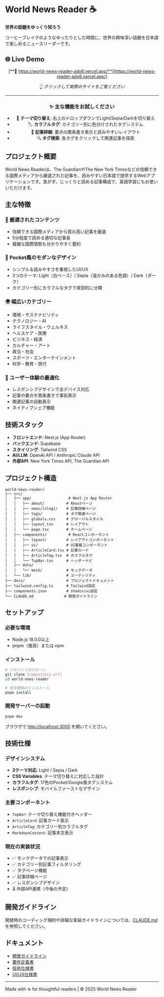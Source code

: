 # World News Reader ☕️

**世界の話題をゆっくり知ろう**

コーヒーブレイクのようなゆったりとした時間に、世界の興味深い話題を日本語で楽しめるニュースリーダーです。

## 🌐 Live Demo

<div align="center">

[**🔗 https://world-news-reader-ado6.vercel.app/**](https://world-news-reader-ado6.vercel.app/)

*👆 クリックして実際のサイトをご覧ください*

---

### ✨ 主な機能をお試しください
- 📱 **テーマ切り替え**: 右上のドロップダウンでLight/Sepia/Darkを切り替え
- 🏷️ **カラフルタグ**: カテゴリー別に色分けされたタグシステム
- 📰 **記事詳細**: 要点の箇条書き表示と読みやすいレイアウト
- 🔍 **タグ検索**: 各タグをクリックして関連記事を探索

</div>

## プロジェクト概要

World News Readerは、The GuardianやThe New York Timesなどの信頼できる国際メディアから厳選された記事を、読みやすい日本語で提供するWebアプリケーションです。急がず、じっくりと読める記事構成で、英語学習にもお使いいただけます。

## 主な特徴

### 📰 厳選されたコンテンツ
- 信頼できる国際メディアから質の高い記事を厳選
- 5分程度で読める適切な記事長
- 複雑な国際情勢も分かりやすく要約

### 🎨 Pocket風のモダンなデザイン
- シンプル＆読みやすさを重視したUI/UX
- 3つのテーマ: Light（白ベース）/ Sepia（温かみのある色調）/ Dark（ダーク）
- カテゴリー別にカラフルなタグで視覚的に分類

### 🌍 幅広いカテゴリー
- 環境・サステナビリティ
- テクノロジー・AI
- ライフスタイル・ウェルネス
- ヘルスケア・医療
- ビジネス・経済
- カルチャー・アート
- 政治・社会
- スポーツ・エンターテインメント
- 科学・教育・旅行

### 🎯 ユーザー体験の最適化
- レスポンシブデザインで全デバイス対応
- 記事の要点を箇条書きで事前表示
- 関連記事の自動表示
- ネイティブシェア機能

## 技術スタック
- **フロントエンド**: Next.js (App Router)
- **バックエンド**: Supabase
- **スタイリング**: Tailwind CSS
- **AI/LLM**: OpenAI API / Anthropic Claude API
- **外部API**: New York Times API, The Guardian API

## プロジェクト構造
```
world-news-reader/
├── src/
│   ├── app/                 # Next.js App Router
│   │   ├── about/          # Aboutページ
│   │   ├── news/[slug]/    # 記事詳細ページ
│   │   ├── tags/           # タグ関連ページ
│   │   ├── globals.css     # グローバルスタイル
│   │   ├── layout.tsx      # レイアウト
│   │   └── page.tsx        # ホームページ
│   ├── components/          # Reactコンポーネント
│   │   ├── layout/         # レイアウトコンポーネント
│   │   ├── ui/             # UI基盤コンポーネント
│   │   ├── ArticleCard.tsx # 記事カード
│   │   ├── ArticleTag.tsx  # カラフルタグ
│   │   └── TopBar.tsx      # ヘッダーナビ
│   ├── data/
│   │   └── mock/           # モックデータ
│   └── lib/                # ユーティリティ
├── docs/                   # プロジェクトドキュメント
├── tailwind.config.ts      # Tailwind設定
├── components.json         # shadcn/ui設定
└── CLAUDE.md              # 開発ガイドライン
```

## セットアップ

### 必要な環境
- Node.js 18.0.0以上
- pnpm（推奨）または npm

### インストール
```bash
# リポジトリのクローン
git clone [repository-url]
cd world-news-reader

# 依存関係のインストール
pnpm install
```

### 開発サーバーの起動
```bash
pnpm dev
```

ブラウザで [http://localhost:3000](http://localhost:3000) を開いてください。

## 技術仕様

### デザインシステム
- **3テーマ対応**: Light / Sepia / Dark
- **CSS Variables**: テーマ切り替えに対応した設計
- **カラフルタグ**: 17色のPocket/Google風タグシステム
- **レスポンシブ**: モバイルファーストなデザイン

### 主要コンポーネント
- `TopBar`: テーマ切り替え機能付きヘッダー
- `ArticleCard`: 記事カード表示
- `ArticleTag`: カテゴリー別カラフルタグ
- `MarkdownContent`: 記事本文表示

### 現在の実装状況
- ✅ モックデータでの記事表示
- ✅ カテゴリー別記事フィルタリング
- ✅ タグページ機能
- ✅ 記事詳細ページ
- ✅ レスポンシブデザイン
- ⏳ 外部API連携（今後の予定）

## 開発ガイドライン
開発時のコーディング規約や詳細な実装ガイドラインについては、[CLAUDE.md](./CLAUDE.md)を参照してください。

## ドキュメント
- [開発ガイドライン](./CLAUDE.md)
- [要件定義書](./docs/requirement-spec.md)
- [技術仕様書](./docs/tech-spec.md)
- [UI/UX仕様書](./docs/ui-spec.md)

---

Made with ☕ for thoughtful readers | © 2025 World News Reader